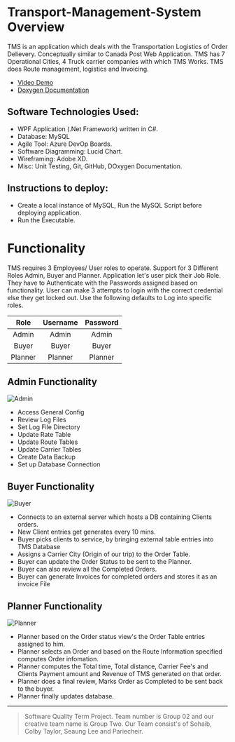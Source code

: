 # Transport-Management-System Overview

TMS is an application which deals with the Transportation Logistics of Order Delievery. Conceptually similar to Canada Post Web Application.
TMS has 7 Operational Cities, 4 Truck carrier companies with which TMS Works. TMS does Route management, logistics and Invoicing. 

* [Video Demo](https://www.youtube.com/watch?v=9TIqV2i-tsY)
* [Doxygen Documentation](https://github.com/sobo94/Transport-Management-System/files/7776452/TMS_Doxygen_html.zip)


## Software Technologies Used: 
+ WPF Application (.Net Framework) written in C#. 
+ Database: MySQL  
+ Agile Tool: Azure DevOp Boards.  
+ Software Diagramming:  Lucid Chart.  
+ Wireframing: Adobe XD.
+ Misc: Unit Testing, Git, GitHub, DOxygen Documentation.

## Instructions to deploy:
+ Create a local instance of MySQL, Run the MySQL Script before deploying application.
+ Run the Executable.


# Functionality
TMS requires 3 Employees/ User roles to operate. Support for 3 Different Roles Admin, Buyer and Planner. Application let's user pick their Job Role. They have to Authenticate with the Passwords assigned based on functionality. User can make 3 attempts to login with the correct credential else they get locked out. Use the following defaults to Log into specific roles.

|      Role     |    Username   |  Password  |
| :-----------: | :-----------: | :--------: |
|      Admin    |     Admin     |    Admin   |
|      Buyer    |     Buyer     |    Buyer   |
|     Planner   |     Planner   |   Planner  |


## Admin Functionality
![Admin](https://user-images.githubusercontent.com/16788406/147396922-c8603081-7885-44ea-8340-b2390690ffc8.PNG)


+ Access General Config
+ Review Log Files
+ Set Log File Directory
+ Update Rate Table 
+ Update Route Tables 
+ Update Carrier Tables
+ Create Data Backup
+ Set up Database Connection

## Buyer Functionality
![Buyer](https://user-images.githubusercontent.com/16788406/147396924-c867f3a8-a485-44b8-8832-d381f080f306.PNG)


+ Connects to an external server which hosts a DB containing Clients orders.
+ New Client entries get generates every 10 mins. 
+ Buyer picks clients to service, by bringing external table entries into TMS Database
+ Assigns a Carrier City (Origin of our trip) to the Order Table.
+ Buyer can update the Order Status to be sent to the Planner.
+ Buyer can also review all the Completed Orders.
+ Buyer can generate Invoices for completed orders and stores it as an invoice File 

## Planner Functionality
![Planner](https://user-images.githubusercontent.com/16788406/147396928-f31d0779-48bd-4f84-93e9-1caac6b6f2bb.PNG)


- Planner based on the Order status view's the Order Table entries assigned to him.
- Planner selects an Order and based on the Route Information specified computes Order infomation.
- Planner computes the Total time, Total distance, Carrier Fee's and Clients Payment amount and Revenue of TMS generated on that order.
- Planner does a final review, Marks Order as Completed to be sent back to the buyer. 
- Planner finally updates database.

---
> Software Quality Term Project. Team number is Group 02 and our creative team name is Group Two. Our Team consist's of Sohaib, Colby Taylor, Seaung Lee and Pariecheir.
